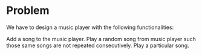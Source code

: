 # Problem

We have to design a music player with the following functionalities:

Add a song to the music player.
Play a random song from music player such those same songs are not repeated consecutively.
Play a particular song.